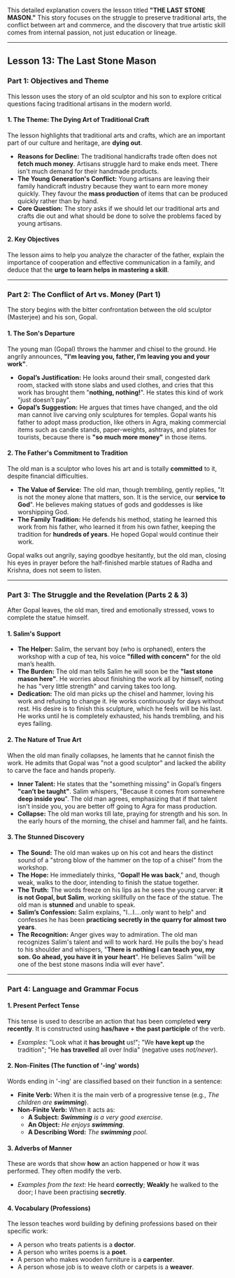 This detailed explanation covers the lesson titled **"THE LAST STONE MASON."** This story focuses on the struggle to preserve traditional arts, the conflict between art and commerce, and the discovery that true artistic skill comes from internal passion, not just education or lineage.

***

## Lesson 13: The Last Stone Mason

### Part 1: Objectives and Theme

This lesson uses the story of an old sculptor and his son to explore critical questions facing traditional artisans in the modern world.

#### 1. The Theme: The Dying Art of Traditional Craft
The lesson highlights that traditional arts and crafts, which are an important part of our culture and heritage, are **dying out**.

*   **Reasons for Decline:** The traditional handicrafts trade often does not **fetch much money**. Artisans struggle hard to make ends meet. There isn't much demand for their handmade products.
*   **The Young Generation's Conflict:** Young artisans are leaving their family handicraft industry because they want to earn more money quickly. They favour the **mass production** of items that can be produced quickly rather than by hand.
*   **Core Question:** The story asks if we should let our traditional arts and crafts die out and what should be done to solve the problems faced by young artisans.

#### 2. Key Objectives
The lesson aims to help you analyze the character of the father, explain the importance of cooperation and effective communication in a family, and deduce that the **urge to learn helps in mastering a skill**.

***

### Part 2: The Conflict of Art vs. Money (Part 1)

The story begins with the bitter confrontation between the old sculptor (Masterjee) and his son, Gopal.

#### 1. The Son's Departure
The young man (Gopal) throws the hammer and chisel to the ground. He angrily announces, **"I'm leaving you, father, I’m leaving you and your work"**.

*   **Gopal’s Justification:** He looks around their small, congested dark room, stacked with stone slabs and used clothes, and cries that this work has brought them "**nothing, nothing!**". He states this kind of work "just doesn’t pay".
*   **Gopal’s Suggestion:** He argues that times have changed, and the old man cannot live carving only sculptures for temples. Gopal wants his father to adopt mass production, like others in Agra, making commercial items such as candle stands, paper-weights, ashtrays, and plates for tourists, because there is **"so much more money"** in those items.

#### 2. The Father's Commitment to Tradition
The old man is a sculptor who loves his art and is totally **committed** to it, despite financial difficulties.

*   **The Value of Service:** The old man, though trembling, gently replies, "It is not the money alone that matters, son. It is the service, our **service to God**". He believes making statues of gods and goddesses is like worshipping God.
*   **The Family Tradition:** He defends his method, stating he learned this work from his father, who learned it from his own father, keeping the tradition for **hundreds of years**. He hoped Gopal would continue their work.

Gopal walks out angrily, saying goodbye hesitantly, but the old man, closing his eyes in prayer before the half-finished marble statues of Radha and Krishna, does not seem to listen.

***

### Part 3: The Struggle and the Revelation (Parts 2 & 3)

After Gopal leaves, the old man, tired and emotionally stressed, vows to complete the statue himself.

#### 1. Salim's Support
*   **The Helper:** Salim, the servant boy (who is orphaned), enters the workshop with a cup of tea, his voice **"filled with concern"** for the old man’s health.
*   **The Burden:** The old man tells Salim he will soon be the **"last stone mason here"**. He worries about finishing the work all by himself, noting he has "very little strength" and carving takes too long.
*   **Dedication:** The old man picks up the chisel and hammer, loving his work and refusing to change it. He works continuously for days without rest. His desire is to finish this sculpture, which he feels will be his last. He works until he is completely exhausted, his hands trembling, and his eyes failing.

#### 2. The Nature of True Art
When the old man finally collapses, he laments that he cannot finish the work. He admits that Gopal was "not a good sculptor" and lacked the ability to carve the face and hands properly.

*   **Inner Talent:** He states that the "something missing" in Gopal’s fingers **"can’t be taught"**. Salim whispers, "Because it comes from somewhere **deep inside you**". The old man agrees, emphasizing that if that talent isn't inside you, you are better off going to Agra for mass production.
*   **Collapse:** The old man works till late, praying for strength and his son. In the early hours of the morning, the chisel and hammer fall, and he faints.

#### 3. The Stunned Discovery
*   **The Sound:** The old man wakes up on his cot and hears the distinct sound of a "strong blow of the hammer on the top of a chisel" from the workshop.
*   **The Hope:** He immediately thinks, "**Gopal! He was back**," and, though weak, walks to the door, intending to finish the statue together.
*   **The Truth:** The words freeze on his lips as he sees the young carver: **it is not Gopal, but Salim**, working skillfully on the face of the statue. The old man is **stunned** and unable to speak.
*   **Salim’s Confession:** Salim explains, "I…I….only want to help" and confesses he has been **practicing secretly in the quarry for almost two years**.
*   **The Recognition:** Anger gives way to admiration. The old man recognizes Salim's talent and will to work hard. He pulls the boy's head to his shoulder and whispers, "**There is nothing I can teach you, my son. Go ahead, you have it in your heart**". He believes Salim "will be one of the best stone masons India will ever have".

***

### Part 4: Language and Grammar Focus

#### 1. Present Perfect Tense
This tense is used to describe an action that has been completed **very recently**. It is constructed using **has/have + the past participle** of the verb.

*   *Examples:* "Look what it **has brought** us!"; "We **have kept up** the tradition"; "He **has travelled** all over India" (negative uses *not/never*).

#### 2. Non-Finites (The function of '-ing' words)
Words ending in '-ing' are classified based on their function in a sentence:

*   **Finite Verb:** When it is the main verb of a progressive tense (e.g., *The children are **swimming***).
*   **Non-Finite Verb:** When it acts as:
    *   **A Subject:** ***Swimming** is a very good exercise*.
    *   **An Object:** *He enjoys **swimming***.
    *   **A Describing Word:** *The **swimming** pool*.

#### 3. Adverbs of Manner
These are words that show **how** an action happened or how it was performed. They often modify the verb.

*   *Examples from the text:* He heard **correctly**; **Weakly** he walked to the door; I have been practising **secretly**.

#### 4. Vocabulary (Professions)
The lesson teaches word building by defining professions based on their specific work:

*   A person who treats patients is a **doctor**.
*   A person who writes poems is a **poet**.
*   A person who makes wooden furniture is a **carpenter**.
*   A person whose job is to weave cloth or carpets is a **weaver**.